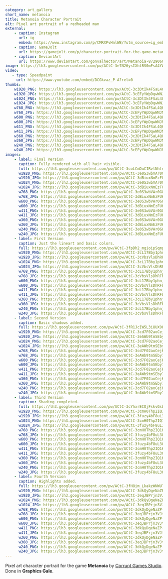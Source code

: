 ```yaml
---
category: art_gallery
short_name: metanoia
title: Metanoia Character Portrait
alt: Pixel art portrait of a redheaded man
external:
    - caption: Instagram
      url: ig
      embed: https://www.instagram.com/p/CMRXPvHnlWB/?utm_source=ig_embed&amp;utm_campaign=loading
    - caption: GameJolt
      url: https://gamejolt.com/p/character-portrait-for-the-game-metanoia-by-corrupt-games-studio-f64fhuex
    - caption: DeviantArt
      url: https://www.deviantart.com/gonvalhector/art/Metanoia-872906054
image: https://lh3.googleusercontent.com/pw/ACtC-3e7N26ysIXhtRS0mFsA4YWgK4jUNFrV9X8zDf6Lu6lrVs5UHOHKcRj3u_9UElfNrfgCpj6c2viDBplAE_scejS2o8qGJZOBu39IEhLmmgloIFq_I0mw4EUrAbNkTBk-1_6QP_7OwQoeZBlJRiAp8QPB=w1200-h630-no?authuser=0
video:
   - type: Speedpaint
     url: https://www.youtube.com/embed/DCGkvaz_P-A?rel=0
thumbs:
    w1920_PNG: https://lh3.googleusercontent.com/pw/ACtC-3c3DtIk4FSaL4QHxE6t7VjcJUYk6vEqEkt_bZpMkrsNXFxpbIXpTydmdn9N_soirMs4Pxj0_JHteoAKxOj793jxbt1RmHDV2gtTZcw7h_rLCHZ0YfKYPvGnKfzsc19NDlqwiZAeInlDHZjBXHKYMAXK=w355
    w1920_JPG: https://lh3.googleusercontent.com/pw/ACtC-3cEFyYWpDqwWNJMkCTZ_dI_2-O6EMiYNQZyUf4wRIe0S9DAtiv-O_03WemPfYH5ZEz_ixdcpOPsmv1ssaBZj5inYUb8sN5Hy72iERAv1J0cNo4FD-EP4vqsTBpYHTV5112YpeeniMPDK-x8Xd0aTtxm=w355
    w1024_PNG: https://lh3.googleusercontent.com/pw/ACtC-3c3DtIk4FSaL4QHxE6t7VjcJUYk6vEqEkt_bZpMkrsNXFxpbIXpTydmdn9N_soirMs4Pxj0_JHteoAKxOj793jxbt1RmHDV2gtTZcw7h_rLCHZ0YfKYPvGnKfzsc19NDlqwiZAeInlDHZjBXHKYMAXK=w284
    w1024_JPG: https://lh3.googleusercontent.com/pw/ACtC-3cEFyYWpDqwWNJMkCTZ_dI_2-O6EMiYNQZyUf4wRIe0S9DAtiv-O_03WemPfYH5ZEz_ixdcpOPsmv1ssaBZj5inYUb8sN5Hy72iERAv1J0cNo4FD-EP4vqsTBpYHTV5112YpeeniMPDK-x8Xd0aTtxm=w284
    w768_PNG: https://lh3.googleusercontent.com/pw/ACtC-3c3DtIk4FSaL4QHxE6t7VjcJUYk6vEqEkt_bZpMkrsNXFxpbIXpTydmdn9N_soirMs4Pxj0_JHteoAKxOj793jxbt1RmHDV2gtTZcw7h_rLCHZ0YfKYPvGnKfzsc19NDlqwiZAeInlDHZjBXHKYMAXK=w213
    w768_JPG: https://lh3.googleusercontent.com/pw/ACtC-3cEFyYWpDqwWNJMkCTZ_dI_2-O6EMiYNQZyUf4wRIe0S9DAtiv-O_03WemPfYH5ZEz_ixdcpOPsmv1ssaBZj5inYUb8sN5Hy72iERAv1J0cNo4FD-EP4vqsTBpYHTV5112YpeeniMPDK-x8Xd0aTtxm=w213
    w600_PNG: https://lh3.googleusercontent.com/pw/ACtC-3c3DtIk4FSaL4QHxE6t7VjcJUYk6vEqEkt_bZpMkrsNXFxpbIXpTydmdn9N_soirMs4Pxj0_JHteoAKxOj793jxbt1RmHDV2gtTZcw7h_rLCHZ0YfKYPvGnKfzsc19NDlqwiZAeInlDHZjBXHKYMAXK=w166
    w600_JPG: https://lh3.googleusercontent.com/pw/ACtC-3cEFyYWpDqwWNJMkCTZ_dI_2-O6EMiYNQZyUf4wRIe0S9DAtiv-O_03WemPfYH5ZEz_ixdcpOPsmv1ssaBZj5inYUb8sN5Hy72iERAv1J0cNo4FD-EP4vqsTBpYHTV5112YpeeniMPDK-x8Xd0aTtxm=w166
    w411_PNG: https://lh3.googleusercontent.com/pw/ACtC-3c3DtIk4FSaL4QHxE6t7VjcJUYk6vEqEkt_bZpMkrsNXFxpbIXpTydmdn9N_soirMs4Pxj0_JHteoAKxOj793jxbt1RmHDV2gtTZcw7h_rLCHZ0YfKYPvGnKfzsc19NDlqwiZAeInlDHZjBXHKYMAXK=w114
    w411_JPG: https://lh3.googleusercontent.com/pw/ACtC-3cEFyYWpDqwWNJMkCTZ_dI_2-O6EMiYNQZyUf4wRIe0S9DAtiv-O_03WemPfYH5ZEz_ixdcpOPsmv1ssaBZj5inYUb8sN5Hy72iERAv1J0cNo4FD-EP4vqsTBpYHTV5112YpeeniMPDK-x8Xd0aTtxm=w114
    w360_PNG: https://lh3.googleusercontent.com/pw/ACtC-3c3DtIk4FSaL4QHxE6t7VjcJUYk6vEqEkt_bZpMkrsNXFxpbIXpTydmdn9N_soirMs4Pxj0_JHteoAKxOj793jxbt1RmHDV2gtTZcw7h_rLCHZ0YfKYPvGnKfzsc19NDlqwiZAeInlDHZjBXHKYMAXK=w100
    w360_JPG: https://lh3.googleusercontent.com/pw/ACtC-3cEFyYWpDqwWNJMkCTZ_dI_2-O6EMiYNQZyUf4wRIe0S9DAtiv-O_03WemPfYH5ZEz_ixdcpOPsmv1ssaBZj5inYUb8sN5Hy72iERAv1J0cNo4FD-EP4vqsTBpYHTV5112YpeeniMPDK-x8Xd0aTtxm=w100
    w240_PNG: https://lh3.googleusercontent.com/pw/ACtC-3c3DtIk4FSaL4QHxE6t7VjcJUYk6vEqEkt_bZpMkrsNXFxpbIXpTydmdn9N_soirMs4Pxj0_JHteoAKxOj793jxbt1RmHDV2gtTZcw7h_rLCHZ0YfKYPvGnKfzsc19NDlqwiZAeInlDHZjBXHKYMAXK=w66
    w240_JPG: https://lh3.googleusercontent.com/pw/ACtC-3cEFyYWpDqwWNJMkCTZ_dI_2-O6EMiYNQZyUf4wRIe0S9DAtiv-O_03WemPfYH5ZEz_ixdcpOPsmv1ssaBZj5inYUb8sN5Hy72iERAv1J0cNo4FD-EP4vqsTBpYHTV5112YpeeniMPDK-x8Xd0aTtxm=w66
images:
    - label: Final Version
      caption: Fully rendered with all hair visible.
      full: https://lh3.googleusercontent.com/pw/ACtC-3coLCmDuCIRvlNhfcG0FJMo9BbstoM3V4QtVESSBZInMhICvrJWe3nO2uzAgzbgw_Rxp1epk7Ym78hu162vBxDxqrRCIZ6Oywx05LiBufmMEAwn4RBxX96HKdxFnM-vO_OvdI4A8VVWrNCoElAF8_Fq=w1080
      w1920_PNG: https://lh3.googleusercontent.com/pw/ACtC-3e0S3wbVAr0G8_PnnAdIXXvEP5qTiiNrbejBzs06nQbM281443Q_QQRjDsinc50RUIqdQmy9sfX1afIqj5xnGvXdPo8hiEANAsiLZTLUPy9VDtxugITUJbh-5o3ncS9KTKR9g4c3N2UGko0cKVdkVyG=w850
      w1920_JPG: https://lh3.googleusercontent.com/pw/ACtC-3dBiuxNmEzFUK34oCBp1yrGD28Yb35OlkoatqI0_7TwH3PnnFUtUQmavXtzhK3I7jj2phqI5nEiqtqGbitd-BKQq_vKlHp7Nj0lc5dxidyTCa6Uyj3xYItseQjlW-gED8Xdz47JGtEX3BYccl8RlW4A=w850
      w1024_PNG: https://lh3.googleusercontent.com/pw/ACtC-3e0S3wbVAr0G8_PnnAdIXXvEP5qTiiNrbejBzs06nQbM281443Q_QQRjDsinc50RUIqdQmy9sfX1afIqj5xnGvXdPo8hiEANAsiLZTLUPy9VDtxugITUJbh-5o3ncS9KTKR9g4c3N2UGko0cKVdkVyG=w711
      w1024_JPG: https://lh3.googleusercontent.com/pw/ACtC-3dBiuxNmEzFUK34oCBp1yrGD28Yb35OlkoatqI0_7TwH3PnnFUtUQmavXtzhK3I7jj2phqI5nEiqtqGbitd-BKQq_vKlHp7Nj0lc5dxidyTCa6Uyj3xYItseQjlW-gED8Xdz47JGtEX3BYccl8RlW4A=w711
      w768_PNG: https://lh3.googleusercontent.com/pw/ACtC-3e0S3wbVAr0G8_PnnAdIXXvEP5qTiiNrbejBzs06nQbM281443Q_QQRjDsinc50RUIqdQmy9sfX1afIqj5xnGvXdPo8hiEANAsiLZTLUPy9VDtxugITUJbh-5o3ncS9KTKR9g4c3N2UGko0cKVdkVyG=w533
      w768_JPG: https://lh3.googleusercontent.com/pw/ACtC-3dBiuxNmEzFUK34oCBp1yrGD28Yb35OlkoatqI0_7TwH3PnnFUtUQmavXtzhK3I7jj2phqI5nEiqtqGbitd-BKQq_vKlHp7Nj0lc5dxidyTCa6Uyj3xYItseQjlW-gED8Xdz47JGtEX3BYccl8RlW4A=w533
      w600_PNG: https://lh3.googleusercontent.com/pw/ACtC-3e0S3wbVAr0G8_PnnAdIXXvEP5qTiiNrbejBzs06nQbM281443Q_QQRjDsinc50RUIqdQmy9sfX1afIqj5xnGvXdPo8hiEANAsiLZTLUPy9VDtxugITUJbh-5o3ncS9KTKR9g4c3N2UGko0cKVdkVyG=w416
      w600_JPG: https://lh3.googleusercontent.com/pw/ACtC-3dBiuxNmEzFUK34oCBp1yrGD28Yb35OlkoatqI0_7TwH3PnnFUtUQmavXtzhK3I7jj2phqI5nEiqtqGbitd-BKQq_vKlHp7Nj0lc5dxidyTCa6Uyj3xYItseQjlW-gED8Xdz47JGtEX3BYccl8RlW4A=w416
      w411_PNG: https://lh3.googleusercontent.com/pw/ACtC-3e0S3wbVAr0G8_PnnAdIXXvEP5qTiiNrbejBzs06nQbM281443Q_QQRjDsinc50RUIqdQmy9sfX1afIqj5xnGvXdPo8hiEANAsiLZTLUPy9VDtxugITUJbh-5o3ncS9KTKR9g4c3N2UGko0cKVdkVyG=w285
      w411_JPG: https://lh3.googleusercontent.com/pw/ACtC-3dBiuxNmEzFUK34oCBp1yrGD28Yb35OlkoatqI0_7TwH3PnnFUtUQmavXtzhK3I7jj2phqI5nEiqtqGbitd-BKQq_vKlHp7Nj0lc5dxidyTCa6Uyj3xYItseQjlW-gED8Xdz47JGtEX3BYccl8RlW4A=w285
      w360_PNG: https://lh3.googleusercontent.com/pw/ACtC-3e0S3wbVAr0G8_PnnAdIXXvEP5qTiiNrbejBzs06nQbM281443Q_QQRjDsinc50RUIqdQmy9sfX1afIqj5xnGvXdPo8hiEANAsiLZTLUPy9VDtxugITUJbh-5o3ncS9KTKR9g4c3N2UGko0cKVdkVyG=w250
      w360_JPG: https://lh3.googleusercontent.com/pw/ACtC-3dBiuxNmEzFUK34oCBp1yrGD28Yb35OlkoatqI0_7TwH3PnnFUtUQmavXtzhK3I7jj2phqI5nEiqtqGbitd-BKQq_vKlHp7Nj0lc5dxidyTCa6Uyj3xYItseQjlW-gED8Xdz47JGtEX3BYccl8RlW4A=w250
      w240_PNG: https://lh3.googleusercontent.com/pw/ACtC-3e0S3wbVAr0G8_PnnAdIXXvEP5qTiiNrbejBzs06nQbM281443Q_QQRjDsinc50RUIqdQmy9sfX1afIqj5xnGvXdPo8hiEANAsiLZTLUPy9VDtxugITUJbh-5o3ncS9KTKR9g4c3N2UGko0cKVdkVyG=w166
      w240_JPG: https://lh3.googleusercontent.com/pw/ACtC-3dBiuxNmEzFUK34oCBp1yrGD28Yb35OlkoatqI0_7TwH3PnnFUtUQmavXtzhK3I7jj2phqI5nEiqtqGbitd-BKQq_vKlHp7Nj0lc5dxidyTCa6Uyj3xYItseQjlW-gED8Xdz47JGtEX3BYccl8RlW4A=w166
    - label: First Version
      caption: Just the lineart and basic colors.
      full: https://lh3.googleusercontent.com/pw/ACtC-3fpDh2_mgioipSqmp-X0NhLnHJ_oh4W8CseOQwwPsPOpkYhdSGuWh8l4uVIEW-4XFyWTdbQ8E80t_LJ7tcbNJzFClsjkpqqmN6MoLOAN9VBmXpa8GCRTuXiUp68pK_twqkBo-DNAtCy_Cw5JLHv6Lj7=w1080
      w1920_PNG: https://lh3.googleusercontent.com/pw/ACtC-3cL17Bby1phnjtRB66MtCzPg5D0-ty70cxv0cavorBpX1v4FHJXYI-x4BMiJkJ1vH9v4u-wcVLordhn7ecmdOYlqJCai7nI_CaQ4jSfxkd71xpZ2WX69ZkDVlC1rpY-Y5LcyI8u3G97Q1p4L-i1e8-v=w850
      w1920_JPG: https://lh3.googleusercontent.com/pw/ACtC-3cVbsVlsDhRFbDvRqhAEk9SUHiEPGL8d2pUnnjmY2fP1hyHt53kxLcL7fat6ImY6soWfHieUqXg6g7FmY_cMd3MNbZr1-ZbQ9baUu20eiZD2s6IKgkFfnsboLE9VYJ68SSjwTpZoY4EGXe07lGKJtav=w850
      w1024_PNG: https://lh3.googleusercontent.com/pw/ACtC-3cL17Bby1phnjtRB66MtCzPg5D0-ty70cxv0cavorBpX1v4FHJXYI-x4BMiJkJ1vH9v4u-wcVLordhn7ecmdOYlqJCai7nI_CaQ4jSfxkd71xpZ2WX69ZkDVlC1rpY-Y5LcyI8u3G97Q1p4L-i1e8-v=w711
      w1024_JPG: https://lh3.googleusercontent.com/pw/ACtC-3cVbsVlsDhRFbDvRqhAEk9SUHiEPGL8d2pUnnjmY2fP1hyHt53kxLcL7fat6ImY6soWfHieUqXg6g7FmY_cMd3MNbZr1-ZbQ9baUu20eiZD2s6IKgkFfnsboLE9VYJ68SSjwTpZoY4EGXe07lGKJtav=w711
      w768_PNG: https://lh3.googleusercontent.com/pw/ACtC-3cL17Bby1phnjtRB66MtCzPg5D0-ty70cxv0cavorBpX1v4FHJXYI-x4BMiJkJ1vH9v4u-wcVLordhn7ecmdOYlqJCai7nI_CaQ4jSfxkd71xpZ2WX69ZkDVlC1rpY-Y5LcyI8u3G97Q1p4L-i1e8-v=w533
      w768_JPG: https://lh3.googleusercontent.com/pw/ACtC-3cVbsVlsDhRFbDvRqhAEk9SUHiEPGL8d2pUnnjmY2fP1hyHt53kxLcL7fat6ImY6soWfHieUqXg6g7FmY_cMd3MNbZr1-ZbQ9baUu20eiZD2s6IKgkFfnsboLE9VYJ68SSjwTpZoY4EGXe07lGKJtav=w533
      w600_PNG: https://lh3.googleusercontent.com/pw/ACtC-3cL17Bby1phnjtRB66MtCzPg5D0-ty70cxv0cavorBpX1v4FHJXYI-x4BMiJkJ1vH9v4u-wcVLordhn7ecmdOYlqJCai7nI_CaQ4jSfxkd71xpZ2WX69ZkDVlC1rpY-Y5LcyI8u3G97Q1p4L-i1e8-v=w416
      w600_JPG: https://lh3.googleusercontent.com/pw/ACtC-3cVbsVlsDhRFbDvRqhAEk9SUHiEPGL8d2pUnnjmY2fP1hyHt53kxLcL7fat6ImY6soWfHieUqXg6g7FmY_cMd3MNbZr1-ZbQ9baUu20eiZD2s6IKgkFfnsboLE9VYJ68SSjwTpZoY4EGXe07lGKJtav=w416
      w411_PNG: https://lh3.googleusercontent.com/pw/ACtC-3cL17Bby1phnjtRB66MtCzPg5D0-ty70cxv0cavorBpX1v4FHJXYI-x4BMiJkJ1vH9v4u-wcVLordhn7ecmdOYlqJCai7nI_CaQ4jSfxkd71xpZ2WX69ZkDVlC1rpY-Y5LcyI8u3G97Q1p4L-i1e8-v=w285
      w411_JPG: https://lh3.googleusercontent.com/pw/ACtC-3cVbsVlsDhRFbDvRqhAEk9SUHiEPGL8d2pUnnjmY2fP1hyHt53kxLcL7fat6ImY6soWfHieUqXg6g7FmY_cMd3MNbZr1-ZbQ9baUu20eiZD2s6IKgkFfnsboLE9VYJ68SSjwTpZoY4EGXe07lGKJtav=w285
      w360_PNG: https://lh3.googleusercontent.com/pw/ACtC-3cL17Bby1phnjtRB66MtCzPg5D0-ty70cxv0cavorBpX1v4FHJXYI-x4BMiJkJ1vH9v4u-wcVLordhn7ecmdOYlqJCai7nI_CaQ4jSfxkd71xpZ2WX69ZkDVlC1rpY-Y5LcyI8u3G97Q1p4L-i1e8-v=w250
      w360_JPG: https://lh3.googleusercontent.com/pw/ACtC-3cVbsVlsDhRFbDvRqhAEk9SUHiEPGL8d2pUnnjmY2fP1hyHt53kxLcL7fat6ImY6soWfHieUqXg6g7FmY_cMd3MNbZr1-ZbQ9baUu20eiZD2s6IKgkFfnsboLE9VYJ68SSjwTpZoY4EGXe07lGKJtav=w250
      w240_PNG: https://lh3.googleusercontent.com/pw/ACtC-3cL17Bby1phnjtRB66MtCzPg5D0-ty70cxv0cavorBpX1v4FHJXYI-x4BMiJkJ1vH9v4u-wcVLordhn7ecmdOYlqJCai7nI_CaQ4jSfxkd71xpZ2WX69ZkDVlC1rpY-Y5LcyI8u3G97Q1p4L-i1e8-v=w166
      w240_JPG: https://lh3.googleusercontent.com/pw/ACtC-3cVbsVlsDhRFbDvRqhAEk9SUHiEPGL8d2pUnnjmY2fP1hyHt53kxLcL7fat6ImY6soWfHieUqXg6g7FmY_cMd3MNbZr1-ZbQ9baUu20eiZD2s6IKgkFfnsboLE9VYJ68SSjwTpZoY4EGXe07lGKJtav=w166
    - label: Second Version
      caption: Basic shadows added.
      full: https://lh3.googleusercontent.com/pw/ACtC-3fR1JcIW5L3i8UX9K0ch3FTcyahqHoAEKdKggJ7E5CBqHmlGO5A3u3eQcwUNbcFM5_LQK7pC2E6MpJ-gLVKWqYtp7LgMTMO31ufm2RwWrcz9zkXViFKf5YyeqBXOxbgNKxExbSVWJSMz_90-siKDGyb=w1080
      w1920_PNG: https://lh3.googleusercontent.com/pw/ACtC-3cd7F02aoCejKVuupzWHXN5-iUzukwA7_wiyZSJeAwqIH9QnqWUAsJVehx3gR6ASoNRpHkZ4UgqCHfi234teDhLKKX2fBwFP-0V0FBRsPlAUt1oMh_L9QxtP7kSp0mp9B7AZe4Xevto3tDBhCGV0Bb1=w850
      w1920_JPG: https://lh3.googleusercontent.com/pw/ACtC-3eAWb9tmSEby7cTBVJTJvH7GunI5MzdA_R9RQPlTmEuSGMFiQZR6eVSkDMNBNwGTnXxV_j4axXM05MIeHH2_OzaSxubLUor0OjVJzKosFSwsIho78B80LXtBE7tmFQM67Lhs_1sD6Wksin2o0tapNrb=w850
      w1024_PNG: https://lh3.googleusercontent.com/pw/ACtC-3cd7F02aoCejKVuupzWHXN5-iUzukwA7_wiyZSJeAwqIH9QnqWUAsJVehx3gR6ASoNRpHkZ4UgqCHfi234teDhLKKX2fBwFP-0V0FBRsPlAUt1oMh_L9QxtP7kSp0mp9B7AZe4Xevto3tDBhCGV0Bb1=w711
      w1024_JPG: https://lh3.googleusercontent.com/pw/ACtC-3eAWb9tmSEby7cTBVJTJvH7GunI5MzdA_R9RQPlTmEuSGMFiQZR6eVSkDMNBNwGTnXxV_j4axXM05MIeHH2_OzaSxubLUor0OjVJzKosFSwsIho78B80LXtBE7tmFQM67Lhs_1sD6Wksin2o0tapNrb=w711
      w768_PNG: https://lh3.googleusercontent.com/pw/ACtC-3cd7F02aoCejKVuupzWHXN5-iUzukwA7_wiyZSJeAwqIH9QnqWUAsJVehx3gR6ASoNRpHkZ4UgqCHfi234teDhLKKX2fBwFP-0V0FBRsPlAUt1oMh_L9QxtP7kSp0mp9B7AZe4Xevto3tDBhCGV0Bb1=w533
      w768_JPG: https://lh3.googleusercontent.com/pw/ACtC-3eAWb9tmSEby7cTBVJTJvH7GunI5MzdA_R9RQPlTmEuSGMFiQZR6eVSkDMNBNwGTnXxV_j4axXM05MIeHH2_OzaSxubLUor0OjVJzKosFSwsIho78B80LXtBE7tmFQM67Lhs_1sD6Wksin2o0tapNrb=w533
      w600_PNG: https://lh3.googleusercontent.com/pw/ACtC-3cd7F02aoCejKVuupzWHXN5-iUzukwA7_wiyZSJeAwqIH9QnqWUAsJVehx3gR6ASoNRpHkZ4UgqCHfi234teDhLKKX2fBwFP-0V0FBRsPlAUt1oMh_L9QxtP7kSp0mp9B7AZe4Xevto3tDBhCGV0Bb1=w416
      w600_JPG: https://lh3.googleusercontent.com/pw/ACtC-3eAWb9tmSEby7cTBVJTJvH7GunI5MzdA_R9RQPlTmEuSGMFiQZR6eVSkDMNBNwGTnXxV_j4axXM05MIeHH2_OzaSxubLUor0OjVJzKosFSwsIho78B80LXtBE7tmFQM67Lhs_1sD6Wksin2o0tapNrb=w416
      w411_PNG: https://lh3.googleusercontent.com/pw/ACtC-3cd7F02aoCejKVuupzWHXN5-iUzukwA7_wiyZSJeAwqIH9QnqWUAsJVehx3gR6ASoNRpHkZ4UgqCHfi234teDhLKKX2fBwFP-0V0FBRsPlAUt1oMh_L9QxtP7kSp0mp9B7AZe4Xevto3tDBhCGV0Bb1=w285
      w411_JPG: https://lh3.googleusercontent.com/pw/ACtC-3eAWb9tmSEby7cTBVJTJvH7GunI5MzdA_R9RQPlTmEuSGMFiQZR6eVSkDMNBNwGTnXxV_j4axXM05MIeHH2_OzaSxubLUor0OjVJzKosFSwsIho78B80LXtBE7tmFQM67Lhs_1sD6Wksin2o0tapNrb=w285
      w360_PNG: https://lh3.googleusercontent.com/pw/ACtC-3cd7F02aoCejKVuupzWHXN5-iUzukwA7_wiyZSJeAwqIH9QnqWUAsJVehx3gR6ASoNRpHkZ4UgqCHfi234teDhLKKX2fBwFP-0V0FBRsPlAUt1oMh_L9QxtP7kSp0mp9B7AZe4Xevto3tDBhCGV0Bb1=w250
      w360_JPG: https://lh3.googleusercontent.com/pw/ACtC-3eAWb9tmSEby7cTBVJTJvH7GunI5MzdA_R9RQPlTmEuSGMFiQZR6eVSkDMNBNwGTnXxV_j4axXM05MIeHH2_OzaSxubLUor0OjVJzKosFSwsIho78B80LXtBE7tmFQM67Lhs_1sD6Wksin2o0tapNrb=w250
      w240_PNG: https://lh3.googleusercontent.com/pw/ACtC-3cd7F02aoCejKVuupzWHXN5-iUzukwA7_wiyZSJeAwqIH9QnqWUAsJVehx3gR6ASoNRpHkZ4UgqCHfi234teDhLKKX2fBwFP-0V0FBRsPlAUt1oMh_L9QxtP7kSp0mp9B7AZe4Xevto3tDBhCGV0Bb1=w166
      w240_JPG: https://lh3.googleusercontent.com/pw/ACtC-3eAWb9tmSEby7cTBVJTJvH7GunI5MzdA_R9RQPlTmEuSGMFiQZR6eVSkDMNBNwGTnXxV_j4axXM05MIeHH2_OzaSxubLUor0OjVJzKosFSwsIho78B80LXtBE7tmFQM67Lhs_1sD6Wksin2o0tapNrb=w166
    - label: Third Version
      caption: Shading completed.
      full: https://lh3.googleusercontent.com/pw/ACtC-3cYhxrECOjFskvGsbvKz6zA_CYdABESvu-S-DXacJ85fTi4XpXJ1MxeFIeYS3taNhJNXNDBzDeVN2UZTOmZnkXRgTi8afFhViutQUXX39l95J8VY2gkQcnZ7HsK-tlOVzExvMoXreh788yLj3lszgCU=w1080
      w1920_PNG: https://lh3.googleusercontent.com/pw/ACtC-3cmH0Thp2IQ1KPdBm1HCJhx2yo-Z0rRrUoWwTB1pkbn7orhmaDNRkbfu-tO-tepzzc_spfW0CS1tXX868HYITVWgyetPPAsiPeekHQBWwcOfgPZTYO4vF6KNv_LoyBQ4E0P6HyjDQeY3vxuqgFK4NFB=w850
      w1920_JPG: https://lh3.googleusercontent.com/pw/ACtC-3fuzy4bF8uL3OIwuEZ2WkTmFi2tIa5tX0LvdOvA2VUz7tAzMDUKnzG1L2k3rbXz8YauHLnfaJoIZBymHDYacyKbQVmvk68mReclYx4nBNNBLOM2PVQ0WlTxidZUFlf8A5orjFqztlXpLQZJj4hmVIoX=w850
      w1024_PNG: https://lh3.googleusercontent.com/pw/ACtC-3cmH0Thp2IQ1KPdBm1HCJhx2yo-Z0rRrUoWwTB1pkbn7orhmaDNRkbfu-tO-tepzzc_spfW0CS1tXX868HYITVWgyetPPAsiPeekHQBWwcOfgPZTYO4vF6KNv_LoyBQ4E0P6HyjDQeY3vxuqgFK4NFB=w711
      w1024_JPG: https://lh3.googleusercontent.com/pw/ACtC-3fuzy4bF8uL3OIwuEZ2WkTmFi2tIa5tX0LvdOvA2VUz7tAzMDUKnzG1L2k3rbXz8YauHLnfaJoIZBymHDYacyKbQVmvk68mReclYx4nBNNBLOM2PVQ0WlTxidZUFlf8A5orjFqztlXpLQZJj4hmVIoX=w711
      w768_PNG: https://lh3.googleusercontent.com/pw/ACtC-3cmH0Thp2IQ1KPdBm1HCJhx2yo-Z0rRrUoWwTB1pkbn7orhmaDNRkbfu-tO-tepzzc_spfW0CS1tXX868HYITVWgyetPPAsiPeekHQBWwcOfgPZTYO4vF6KNv_LoyBQ4E0P6HyjDQeY3vxuqgFK4NFB=w533
      w768_JPG: https://lh3.googleusercontent.com/pw/ACtC-3fuzy4bF8uL3OIwuEZ2WkTmFi2tIa5tX0LvdOvA2VUz7tAzMDUKnzG1L2k3rbXz8YauHLnfaJoIZBymHDYacyKbQVmvk68mReclYx4nBNNBLOM2PVQ0WlTxidZUFlf8A5orjFqztlXpLQZJj4hmVIoX=w533
      w600_PNG: https://lh3.googleusercontent.com/pw/ACtC-3cmH0Thp2IQ1KPdBm1HCJhx2yo-Z0rRrUoWwTB1pkbn7orhmaDNRkbfu-tO-tepzzc_spfW0CS1tXX868HYITVWgyetPPAsiPeekHQBWwcOfgPZTYO4vF6KNv_LoyBQ4E0P6HyjDQeY3vxuqgFK4NFB=w416
      w600_JPG: https://lh3.googleusercontent.com/pw/ACtC-3fuzy4bF8uL3OIwuEZ2WkTmFi2tIa5tX0LvdOvA2VUz7tAzMDUKnzG1L2k3rbXz8YauHLnfaJoIZBymHDYacyKbQVmvk68mReclYx4nBNNBLOM2PVQ0WlTxidZUFlf8A5orjFqztlXpLQZJj4hmVIoX=w416
      w411_PNG: https://lh3.googleusercontent.com/pw/ACtC-3cmH0Thp2IQ1KPdBm1HCJhx2yo-Z0rRrUoWwTB1pkbn7orhmaDNRkbfu-tO-tepzzc_spfW0CS1tXX868HYITVWgyetPPAsiPeekHQBWwcOfgPZTYO4vF6KNv_LoyBQ4E0P6HyjDQeY3vxuqgFK4NFB=w285
      w411_JPG: https://lh3.googleusercontent.com/pw/ACtC-3fuzy4bF8uL3OIwuEZ2WkTmFi2tIa5tX0LvdOvA2VUz7tAzMDUKnzG1L2k3rbXz8YauHLnfaJoIZBymHDYacyKbQVmvk68mReclYx4nBNNBLOM2PVQ0WlTxidZUFlf8A5orjFqztlXpLQZJj4hmVIoX=w285
      w360_PNG: https://lh3.googleusercontent.com/pw/ACtC-3cmH0Thp2IQ1KPdBm1HCJhx2yo-Z0rRrUoWwTB1pkbn7orhmaDNRkbfu-tO-tepzzc_spfW0CS1tXX868HYITVWgyetPPAsiPeekHQBWwcOfgPZTYO4vF6KNv_LoyBQ4E0P6HyjDQeY3vxuqgFK4NFB=w250
      w360_JPG: https://lh3.googleusercontent.com/pw/ACtC-3fuzy4bF8uL3OIwuEZ2WkTmFi2tIa5tX0LvdOvA2VUz7tAzMDUKnzG1L2k3rbXz8YauHLnfaJoIZBymHDYacyKbQVmvk68mReclYx4nBNNBLOM2PVQ0WlTxidZUFlf8A5orjFqztlXpLQZJj4hmVIoX=w250
      w240_PNG: https://lh3.googleusercontent.com/pw/ACtC-3cmH0Thp2IQ1KPdBm1HCJhx2yo-Z0rRrUoWwTB1pkbn7orhmaDNRkbfu-tO-tepzzc_spfW0CS1tXX868HYITVWgyetPPAsiPeekHQBWwcOfgPZTYO4vF6KNv_LoyBQ4E0P6HyjDQeY3vxuqgFK4NFB=w166
      w240_JPG: https://lh3.googleusercontent.com/pw/ACtC-3fuzy4bF8uL3OIwuEZ2WkTmFi2tIa5tX0LvdOvA2VUz7tAzMDUKnzG1L2k3rbXz8YauHLnfaJoIZBymHDYacyKbQVmvk68mReclYx4nBNNBLOM2PVQ0WlTxidZUFlf8A5orjFqztlXpLQZJj4hmVIoX=w166
    - label: Fourth Version
      caption: Highlights added.
      full: https://lh3.googleusercontent.com/pw/ACtC-3fH8im_LkakzWNWUTvTGbPHO0IwViOYs9NuaW8uiUdFXK7HgLh-aaap-o2XQoF2GYHV-StL9NrapiT0xlg4gAVo3O_t_8tUX54LiRr1Zs6dpZD5hQAOhekWT-LhUHUK3trPb53e06cp6aBMGaigz27A=w1080
      w1920_PNG: https://lh3.googleusercontent.com/pw/ACtC-3dkQyDgeNaZP-Y60sLpypshEeFFn8NL29BrDSAu8V88ayusZlaaiTNaA_H7YPG4GG3bceuc0RG5ZF99UMxIh4J0zd7PfM7okS52oSbWZnLyE0OKBu3gCODzBHf4wr6-Ey_uDVaYLbqBBJ5kl89vhfjI=w850
      w1920_JPG: https://lh3.googleusercontent.com/pw/ACtC-3eqJBPrjn3VJtcJ07aX4UTDaubfJpsa4I8scnIVnwKTckGxXmJM3wLU2y1998Xalmoe92sZWd1ITUcQn7NMQGC-vjE-Z1K8CaM9ZsoDcBGZ4kFvGiISWyMPLC1xtbsCeRiUwy8B9mOot8tUylI-EpLI=w850
      w1024_PNG: https://lh3.googleusercontent.com/pw/ACtC-3dkQyDgeNaZP-Y60sLpypshEeFFn8NL29BrDSAu8V88ayusZlaaiTNaA_H7YPG4GG3bceuc0RG5ZF99UMxIh4J0zd7PfM7okS52oSbWZnLyE0OKBu3gCODzBHf4wr6-Ey_uDVaYLbqBBJ5kl89vhfjI=w711
      w1024_JPG: https://lh3.googleusercontent.com/pw/ACtC-3eqJBPrjn3VJtcJ07aX4UTDaubfJpsa4I8scnIVnwKTckGxXmJM3wLU2y1998Xalmoe92sZWd1ITUcQn7NMQGC-vjE-Z1K8CaM9ZsoDcBGZ4kFvGiISWyMPLC1xtbsCeRiUwy8B9mOot8tUylI-EpLI=w711
      w768_PNG: https://lh3.googleusercontent.com/pw/ACtC-3dkQyDgeNaZP-Y60sLpypshEeFFn8NL29BrDSAu8V88ayusZlaaiTNaA_H7YPG4GG3bceuc0RG5ZF99UMxIh4J0zd7PfM7okS52oSbWZnLyE0OKBu3gCODzBHf4wr6-Ey_uDVaYLbqBBJ5kl89vhfjI=w533
      w768_JPG: https://lh3.googleusercontent.com/pw/ACtC-3eqJBPrjn3VJtcJ07aX4UTDaubfJpsa4I8scnIVnwKTckGxXmJM3wLU2y1998Xalmoe92sZWd1ITUcQn7NMQGC-vjE-Z1K8CaM9ZsoDcBGZ4kFvGiISWyMPLC1xtbsCeRiUwy8B9mOot8tUylI-EpLI=w533
      w600_PNG: https://lh3.googleusercontent.com/pw/ACtC-3dkQyDgeNaZP-Y60sLpypshEeFFn8NL29BrDSAu8V88ayusZlaaiTNaA_H7YPG4GG3bceuc0RG5ZF99UMxIh4J0zd7PfM7okS52oSbWZnLyE0OKBu3gCODzBHf4wr6-Ey_uDVaYLbqBBJ5kl89vhfjI=w416
      w600_JPG: https://lh3.googleusercontent.com/pw/ACtC-3eqJBPrjn3VJtcJ07aX4UTDaubfJpsa4I8scnIVnwKTckGxXmJM3wLU2y1998Xalmoe92sZWd1ITUcQn7NMQGC-vjE-Z1K8CaM9ZsoDcBGZ4kFvGiISWyMPLC1xtbsCeRiUwy8B9mOot8tUylI-EpLI=w416
      w411_PNG: https://lh3.googleusercontent.com/pw/ACtC-3dkQyDgeNaZP-Y60sLpypshEeFFn8NL29BrDSAu8V88ayusZlaaiTNaA_H7YPG4GG3bceuc0RG5ZF99UMxIh4J0zd7PfM7okS52oSbWZnLyE0OKBu3gCODzBHf4wr6-Ey_uDVaYLbqBBJ5kl89vhfjI=w285
      w411_JPG: https://lh3.googleusercontent.com/pw/ACtC-3eqJBPrjn3VJtcJ07aX4UTDaubfJpsa4I8scnIVnwKTckGxXmJM3wLU2y1998Xalmoe92sZWd1ITUcQn7NMQGC-vjE-Z1K8CaM9ZsoDcBGZ4kFvGiISWyMPLC1xtbsCeRiUwy8B9mOot8tUylI-EpLI=w285
      w360_PNG: https://lh3.googleusercontent.com/pw/ACtC-3dkQyDgeNaZP-Y60sLpypshEeFFn8NL29BrDSAu8V88ayusZlaaiTNaA_H7YPG4GG3bceuc0RG5ZF99UMxIh4J0zd7PfM7okS52oSbWZnLyE0OKBu3gCODzBHf4wr6-Ey_uDVaYLbqBBJ5kl89vhfjI=w250
      w360_JPG: https://lh3.googleusercontent.com/pw/ACtC-3eqJBPrjn3VJtcJ07aX4UTDaubfJpsa4I8scnIVnwKTckGxXmJM3wLU2y1998Xalmoe92sZWd1ITUcQn7NMQGC-vjE-Z1K8CaM9ZsoDcBGZ4kFvGiISWyMPLC1xtbsCeRiUwy8B9mOot8tUylI-EpLI=w250
      w240_PNG: https://lh3.googleusercontent.com/pw/ACtC-3dkQyDgeNaZP-Y60sLpypshEeFFn8NL29BrDSAu8V88ayusZlaaiTNaA_H7YPG4GG3bceuc0RG5ZF99UMxIh4J0zd7PfM7okS52oSbWZnLyE0OKBu3gCODzBHf4wr6-Ey_uDVaYLbqBBJ5kl89vhfjI=w166
      w240_JPG: https://lh3.googleusercontent.com/pw/ACtC-3eqJBPrjn3VJtcJ07aX4UTDaubfJpsa4I8scnIVnwKTckGxXmJM3wLU2y1998Xalmoe92sZWd1ITUcQn7NMQGC-vjE-Z1K8CaM9ZsoDcBGZ4kFvGiISWyMPLC1xtbsCeRiUwy8B9mOot8tUylI-EpLI=w166
---
```


Pixel art character portrait for the game **Metanoia** by [Corrupt Games Studio](https://www.instagram.com/korruptgames/).   
Done in **Graphics Gale**.
